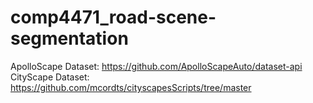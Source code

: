 # comp4471_road-scene-segmentation

ApolloScape Dataset: https://github.com/ApolloScapeAuto/dataset-api
CityScape Dataset: https://github.com/mcordts/cityscapesScripts/tree/master
